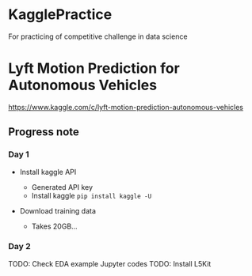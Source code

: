 # KagglePractice
For practicing of competitive challenge in data science

# Lyft Motion Prediction for Autonomous Vehicles
https://www.kaggle.com/c/lyft-motion-prediction-autonomous-vehicles

## Progress note
### Day 1

- Install kaggle API
  - Generated API key
  - Install kaggle `pip install kaggle -U`
  
- Download training data
  - Takes 20GB... 

### Day 2
TODO: Check EDA example Jupyter codes
TODO: Install L5Kit
